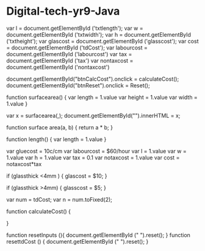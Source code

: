 # Digital-tech-yr9-Java
var l = document.getElementById ('txtlength');
var w = document.getElementById ('txtwidth');
var h = document.getElementById ('txtheight');
var glascost = document.getElementById ('glasscost');
var cost = document.getElementById ('tdCost');
var labourcost = document.getElementById ('labourcost')
var tax = document.getElementById ('tax')
var nontaxcost = document.getElementById ('nontaxcost')

document.getElementById("btnCalcCost").onclick = calculateCost();
document.getElementById("btnReset").onclick = Reset();

function surfacearea() {
	var length = 1.value
	var height = 1.value
	var width = 1.value
}

var x = surfacearea(,);
document.getElementById("").innerHTML = x;

function surface area(a, b) {
  return a * b;
}

function length() {
	var length = 1.value
}

var gluecost = 10c/cm
var labourcost = $60/hour
var l = 1.value
var w = 1.value
var h = 1.value
var tax = 0.1
var notaxcost = 1.value
var cost = notaxcost*tax

if (glassthick <4mm ) {
  glascost = $10;
}

if (glassthick >4mm) {
	glasscost = $5;
}

var num = tdCost;
var n = num.toFixed(2);

function calculateCost() {
	
}

function resetInputs (){
	document.getElementById (" ").reset();
}
function resettdCost () {
	document.getElementById (" ").reset();
}
